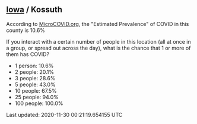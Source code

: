 
## [Iowa](/united-states/iowa) / Kossuth

According to [MicroCOVID.org](http://microcovid.org),
the "Estimated Prevalence" of COVID in this county is 10.6%

If you interact with a certain number of people in this location
(all at once in a group, or spread out across the day), what is the chance that
1 or more of them has COVID?

- 1 person: 10.6%
- 2 people: 20.1%
- 3 people: 28.6%
- 5 people: 43.0%
- 10 people: 67.5%
- 25 people: 94.0%
- 100 people: 100.0%

Last updated: 2020-11-30 00:21:19.654155 UTC
